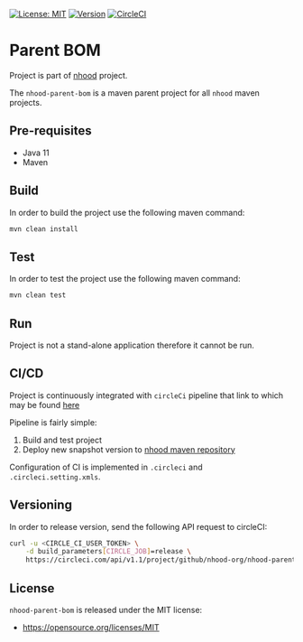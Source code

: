[![License: MIT](https://img.shields.io/badge/License-MIT-yellow.svg)](https://opensource.org/licenses/MIT)
[![Version](https://img.shields.io/badge/version-0.0.6-blue.svg?maxAge=2592000)](https://github.com/nhood-org/nhood-parent-bom/releases/tag/v0.0.6)
[![CircleCI](https://circleci.com/gh/nhood-org/nhood-parent-bom.svg?style=shield)](https://circleci.com/gh/nhood-org/nhood-parent-bom)

# Parent BOM

Project is part of [nhood](https://github.com/nhood-org/nhood-docs) project. 

The `nhood-parent-bom` is a maven parent project for all `nhood` maven projects.

## Pre-requisites

- Java 11
- Maven

## Build

In order to build the project use the following maven command:

```bash
mvn clean install
```

## Test

In order to test the project use the following maven command:

```bash
mvn clean test
```

## Run

Project is not a stand-alone application therefore it cannot be run.

## CI/CD

Project is continuously integrated with `circleCi` pipeline that link to which may be found [here](https://circleci.com/gh/nhood-org/workflows/nhood-parent-bom)

Pipeline is fairly simple:

1. Build and test project
2. Deploy new snapshot version to [nhood maven repository](https://github.com/nhood-org/nhood-repository/tree/mvn-repo/com/h8/nh)

Configuration of CI is implemented in `.circleci` and `.circleci.setting.xmls`.

## Versioning

In order to release version, send the following API request to circleCI:

```bash
curl -u <CIRCLE_CI_USER_TOKEN> \
    -d build_parameters[CIRCLE_JOB]=release \
    https://circleci.com/api/v1.1/project/github/nhood-org/nhood-parent-bom/tree/master
```

## License

`nhood-parent-bom` is released under the MIT license:
- https://opensource.org/licenses/MIT
